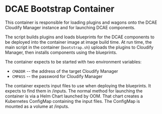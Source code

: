 # DCAE Bootstrap Container
This container is responsible for loading plugins and wagons onto the
DCAE Cloudify Manager instance and for launching DCAE components.

The script builds plugins and loads blueprints for the DCAE components
to be deployed into the container image
at image build time.   At run time, the main script in the container
(`bootstrap.sh`) uploads the plugins to Cloudify Manager, then installs
components using the blueprints.

The container expects to be started with two environment variables:
  - `CMADDR` -- the address of the target Cloudify Manager
  - `CMPASS` -- the password for Cloudify Manager

The container expects input files to use when deploying the blueprints.
It expects to find them in /inputs.   The normal method for launching
the container is via a Helm Chart launched by OOM.  That chart creates
a Kubernetes ConfigMap containing the input files.  The ConfigMap is 
mounted as a volume at /inputs.

